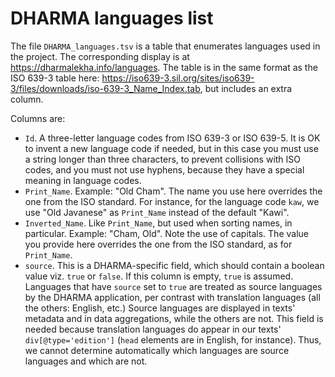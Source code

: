 # DHARMA languages list

The file `DHARMA_languages.tsv` is a table that enumerates languages used in the
project. The corresponding display is at https://dharmalekha.info/languages. The
table is in the same format as the ISO 639-3 table here:
https://iso639-3.sil.org/sites/iso639-3/files/downloads/iso-639-3_Name_Index.tab,
but includes an extra column.

Columns are:

* `Id`. A three-letter language codes from ISO 639-3 or ISO 639-5. It is OK to
  invent a new language code if needed, but in this case you must use a string
  longer than three characters, to prevent collisions with ISO codes, and you
  must not use hyphens, because they have a special meaning in language codes.
* `Print_Name`. Example: "Old Cham". The name you use here overrides the one
   from the ISO standard. For instance, for the language code `kaw`, we use
   "Old Javanese" as `Print_Name` instead of the default "Kawi".
* `Inverted_Name`. Like `Print_Name`, but used when sorting names, in
   particular. Example: "Cham, Old". Note the use of capitals. The value you
   provide here overrides the one from the ISO standard, as for `Print_Name`.
* `source`. This is a DHARMA-specific field, which should contain a boolean
   value viz. `true` or `false`. If this column is empty, `true` is assumed.
   Languages that have `source` set to `true` are treated as source languages by
   the DHARMA application, per contrast with translation languages (all the
   others: English, etc.) Source languages are displayed in texts' metadata and
   in data aggregations, while the others are not. This field is needed
   because translation languages do appear in our texts' `div[@type='edition']`
   (`head` elements are in English, for instance). Thus, we cannot determine
   automatically which languages are source languages and which are not.
